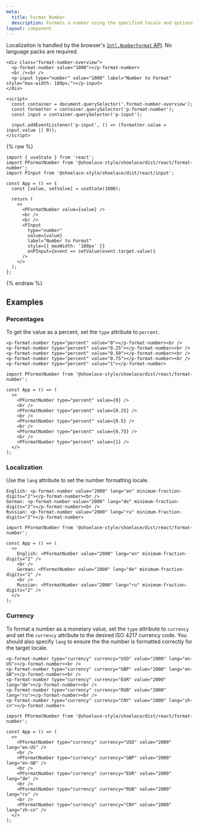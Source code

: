 ```yaml
---
meta:
  title: Format Number
  description: Formats a number using the specified locale and options.
layout: component
---
```


Localization is handled by the browser's [`Intl.NumberFormat` API](https://developer.mozilla.org/en-US/docs/Web/JavaScript/Reference/Global_Objects/Intl/NumberFormat/NumberFormat). No language packs are required.

```html:preview
<div class="format-number-overview">
  <p-format-number value="1000"></p-format-number>
  <br /><br />
  <p-input type="number" value="1000" label="Number to Format" style="max-width: 180px;"></p-input>
</div>

<script>
  const container = document.querySelector('.format-number-overview');
  const formatter = container.querySelector('p-format-number');
  const input = container.querySelector('p-input');

  input.addEventListener('p-input', () => (formatter.value = input.value || 0));
</script>
```

{% raw %}

```jsx:react
import { useState } from 'react';
import PFormatNumber from '@shoelace-style/shoelace/dist/react/format-number';
import PInput from '@shoelace-style/shoelace/dist/react/input';

const App = () => {
  const [value, setValue] = useState(1000);

  return (
    <>
      <PFormatNumber value={value} />
      <br />
      <br />
      <PInput
        type="number"
        value={value}
        label="Number to Format"
        style={{ maxWidth: '180px' }}
        onPInput={event => setValue(event.target.value)}
      />
    </>
  );
};
```

{% endraw %}

## Examples

### Percentages

To get the value as a percent, set the `type` attribute to `percent`.

```html:preview
<p-format-number type="percent" value="0"></p-format-number><br />
<p-format-number type="percent" value="0.25"></p-format-number><br />
<p-format-number type="percent" value="0.50"></p-format-number><br />
<p-format-number type="percent" value="0.75"></p-format-number><br />
<p-format-number type="percent" value="1"></p-format-number>
```

```jsx:react
import PFormatNumber from '@shoelace-style/shoelace/dist/react/format-number';

const App = () => (
  <>
    <PFormatNumber type="percent" value={0} />
    <br />
    <PFormatNumber type="percent" value={0.25} />
    <br />
    <PFormatNumber type="percent" value={0.5} />
    <br />
    <PFormatNumber type="percent" value={0.75} />
    <br />
    <PFormatNumber type="percent" value={1} />
  </>
);
```

### Localization

Use the `lang` attribute to set the number formatting locale.

```html:preview
English: <p-format-number value="2000" lang="en" minimum-fraction-digits="2"></p-format-number><br />
German: <p-format-number value="2000" lang="de" minimum-fraction-digits="2"></p-format-number><br />
Russian: <p-format-number value="2000" lang="ru" minimum-fraction-digits="2"></p-format-number>
```

```jsx:react
import PFormatNumber from '@shoelace-style/shoelace/dist/react/format-number';

const App = () => (
  <>
    English: <PFormatNumber value="2000" lang="en" minimum-fraction-digits="2" />
    <br />
    German: <PFormatNumber value="2000" lang="de" minimum-fraction-digits="2" />
    <br />
    Russian: <PFormatNumber value="2000" lang="ru" minimum-fraction-digits="2" />
  </>
);
```

### Currency

To format a number as a monetary value, set the `type` attribute to `currency` and set the `currency` attribute to the desired ISO 4217 currency code. You should also specify `lang` to ensure the the number is formatted correctly for the target locale.

```html:preview
<p-format-number type="currency" currency="USD" value="2000" lang="en-US"></p-format-number><br />
<p-format-number type="currency" currency="GBP" value="2000" lang="en-GB"></p-format-number><br />
<p-format-number type="currency" currency="EUR" value="2000" lang="de"></p-format-number><br />
<p-format-number type="currency" currency="RUB" value="2000" lang="ru"></p-format-number><br />
<p-format-number type="currency" currency="CNY" value="2000" lang="zh-cn"></p-format-number>
```

```jsx:react
import PFormatNumber from '@shoelace-style/shoelace/dist/react/format-number';

const App = () => (
  <>
    <PFormatNumber type="currency" currency="USD" value="2000" lang="en-US" />
    <br />
    <PFormatNumber type="currency" currency="GBP" value="2000" lang="en-GB" />
    <br />
    <PFormatNumber type="currency" currency="EUR" value="2000" lang="de" />
    <br />
    <PFormatNumber type="currency" currency="RUB" value="2000" lang="ru" />
    <br />
    <PFormatNumber type="currency" currency="CNY" value="2000" lang="zh-cn" />
  </>
);
```
